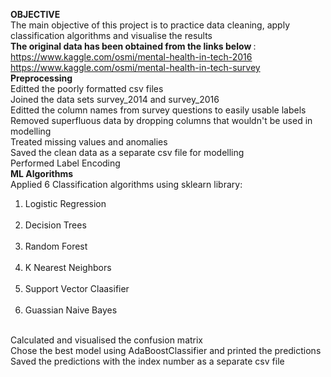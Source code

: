 <b>OBJECTIVE</b><br>
The main objective of this project is to practice data cleaning, apply classification algorithms and visualise the results <br>
<b>The original data has been obtained from the links below </b> : <br>
https://www.kaggle.com/osmi/mental-health-in-tech-2016     <br>
https://www.kaggle.com/osmi/mental-health-in-tech-survey <br>
<b> Preprocessing </b> <br>
Editted the poorly formatted csv files <br>
Joined the data sets survey_2014 and survey_2016 <br>
Editted the column names from survey questions to easily usable labels <br>
Removed superfluous data by dropping columns that wouldn't be used in modelling <br>
Treated missing values and anomalies <br>
Saved the clean data as a separate csv file for modelling <br>
Performed Label Encoding<br>
<b> ML Algorithms</b> <br>
Applied 6 Classification algorithms using sklearn library: <br>
<ol>
  <li>Logistic Regression</li><br>
 <li>Decision Trees </li><br>
 <li>Random Forest </li><br>
 <li>K Nearest Neighbors </li><br>
 <li>Support Vector Claasifier </li><br>
 <li>Guassian Naive Bayes</li><br>
</ol>
Calculated and visualised the confusion matrix <br>
Chose the best model using AdaBoostClassifier and printed the predictions <br>
Saved the predictions with the index number as a separate csv file
